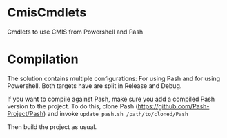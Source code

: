 CmisCmdlets
===========
Cmdlets to use CMIS from Powershell and Pash

# Compilation

The solution contains multiple configurations: For using Pash and for using Powershell.
Both targets have are split in Release and Debug.

If you want to compile against Pash, make sure you add a compiled Pash version
to the project. To do this, clone Pash (https://github.com/Pash-Project/Pash)
and invoke `update_pash.sh /path/to/cloned/Pash`

Then build the project as usual. 

